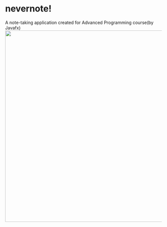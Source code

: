 # nevernote!
A note-taking application created for Advanced Programming course(by Javafx)
<img width="647" height="614" src="https://raw.githubusercontent.com/ariaman5/nevernote/master/screenshots/4.png"></img>
